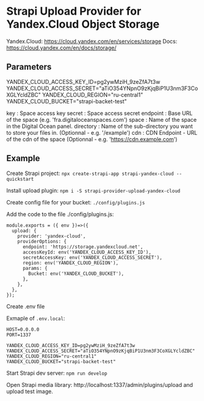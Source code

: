 # Strapi Upload Provider for Yandex.Cloud Object Storage

Yandex.Cloud: https://cloud.yandex.com/en/services/storage
Docs: https://cloud.yandex.com/en/docs/storage/

## Parameters

YANDEX_CLOUD_ACCESS_KEY_ID=pg2ywMziH_9zeZfA7t3w
YANDEX_CLOUD_ACCESS_SECRET="aTiO354YNpnO9zKjqBiP1U3nm3F3CoXGLYcldZBC"
YANDEX_CLOUD_REGION="ru-central1"
YANDEX_CLOUD_BUCKET="strapi-backet-test"

key : Space access key
secret : Space access secret
endpoint : Base URL of the space (e.g. 'fra.digitaloceanspaces.com')
space : Name of the space in the Digital Ocean panel.
directory : Name of the sub-directory you want to store your files in. (Optionnal - e.g. '/example')
cdn : CDN Endpoint - URL of the cdn of the space (Optionnal - e.g. 'https://cdn.example.com')

## Example

Create Strapi project: `npx create-strapi-app strapi-yandex-cloud --quickstart`

Install upload plugin: `npm i -S strapi-provider-upload-yandex-cloud`

Create config file for your bucket: `./config/plugins.js`

Add the code to the file ./config/plugins.js:

```
module.exports = ({ env })=>({
  upload: {
    provider: 'yandex-cloud',
    providerOptions: {
      endpoint: 'https://storage.yandexcloud.net',
      accessKeyId: env('YANDEX_CLOUD_ACCESS_KEY_ID'),
      secretAccessKey: env('YANDEX_CLOUD_ACCESS_SECRET'),
      region: env('YANDEX_CLOUD_REGION'),
      params: {
        Bucket: env('YANDEX_CLOUD_BUCKET'),
      },
    },
  },
});
```
Create .env file

Exmaple of `.env.local`:

```
HOST=0.0.0.0
PORT=1337

YANDEX_CLOUD_ACCESS_KEY_ID=pg2ywMziH_9zeZfA7t3w
YANDEX_CLOUD_ACCESS_SECRET="aTiO354YNpnO9zKjqBiP1U3nm3F3CoXGLYcldZBC"
YANDEX_CLOUD_REGION="ru-central1"
YANDEX_CLOUD_BUCKET="strapi-backet-test"
```

Start Strapi dev server: `npm run develop`

Open Strapi media library: http://localhost:1337/admin/plugins/upload and upload test image.
